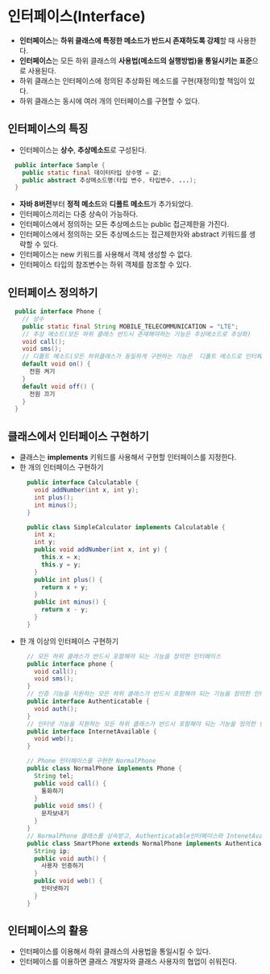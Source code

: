 # 인터페이스(Interface)
- **인터페이스**는 **하위 클래스에 특정한 메소드가 반드시 존재하도록 강제**할 때 사용한다.
- **인터페이스**는 모든 하위 클래스의 **사용법(메소드의 실행방법)을 통일시키는 표준**으로 사용된다.
- 하위 클래스는 인터페이스에 정의된 추상화된 메소드를 구현(재정의)할 책임이 있다.
- 하위 클래스는 동시에 여러 개의 인터페이스를 구현할 수 있다.

## 인터페이스의 특징
- 인터페이스는 **상수**, **추상메소드**로 구성된다.
```java
  public interface Sample {
    public static final 데이터타입 상수명 = 값;
    public abstract 추상메소드명(타입 변수, 타입변수, ...);
  }
```
- **자바 8버전**부터 **정적 메소드**와 **디폴트 메소드**가 추가되었다.
- 인터페이스끼리는 다중 상속이 가능하다.
- 인터페이스에서 정의하는 모든 추상메소드는 public 접근제한을 가진다.
- 인터페이스에서 정의하는 모든 추상메소드는 접근제한자와 abstract 키워드를 생략할 수 있다.
- 인터페이스는 new 키워드를 사용해서 객체 생성할 수 없다.
- 인터페이스 타입의 참조변수는 하위 객체를 참조할 수 있다.

## 인터페이스 정의하기
```java
  public interface Phone {
    // 상수
    public static final String MOBILE_TELECOMMUNICATION = "LTE";
    // 추상 메소드(모든 하위 클래스 반드시 존재해야하는 기능은 추상메소드로 추상화)
    void call();
    void sms();
    // 디폴트 메소드(모든 하위클래스가 동일하게 구현하는 기능은  디폴트 메소드로 인터페이스에서 구현)
    default void on() {
      전원 켜기
    }
    default void off() {
      전원 끄기
    }
  }
```

## 클래스에서 인터페이스 구현하기
- 클래스는 **implements** 키워드를 사용해서 구현할 인터페이스를 지정한다.
- 한 개의 인터페이스 구현하기
  ```java
    public interface Calculatable {
      void addNumber(int x, int y);
      int plus();
      int minus();
    }

    public class SimpleCalculator implements Calculatable {
      int x;
      int y;
      public void addNumber(int x, int y) {
        this.x = x;
        this.y = y;
      }
      public int plus() {
        return x + y;
      }
      public int minus() {
        return x - y;
      }
    }
  ```
- 한 개 이상의 인터페이스 구현하기
  ```java
    // 모든 하위 클래스가 반드시 포함해야 되는 기능을 정의한 인터페이스
    public interface phone {
      void call();
      void sms();
    }
    // 인증 기능을 지원하는 모든 하위 클래스가 반드시 포함해야 되는 기능을 정의한 인터페이스
    public interface Authenticatable {
      void auth();
    }
    // 인터넷 기능을 지원하는 모든 하위 클래스가 반드시 포함해야 되는 기능을 정의한 인터페이스
    public interface InternetAvailable {
      void web();
    }

    // Phone 인터페이스를 구현한 NormalPhone
    public class NormalPhone implements Phone {
      String tel;
      public void call() {
        통화하기
      }
      public void sms() {
        문자보내기
      }
    }
    // NormalPhone 클래스를 상속받고, Authenticatable인터페이스와 IntenetAvailable인터페이스를 구현하는 클래스
    public class SmartPhone extends NormalPhone implements Authenticatable, InternetAvailable {
      String ip;
      public void auth() {
        사용자 인증하기
      }
      public void web() {
        인터넷하기
      }
    }
  ```
## 인터페이스의 활용
- 인터페이스를 이용해서 하위 클래스의 사용법을 통일시킬 수 있다.
- 인터페이스를 이용하면 클래스 개발자와 클래스 사용자의 협업이 쉬워진다.

